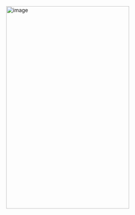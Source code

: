 <img width="329" height="541" alt="image" src="https://github.com/user-attachments/assets/2c306243-13e5-4782-b31a-90cb0016660c" />
